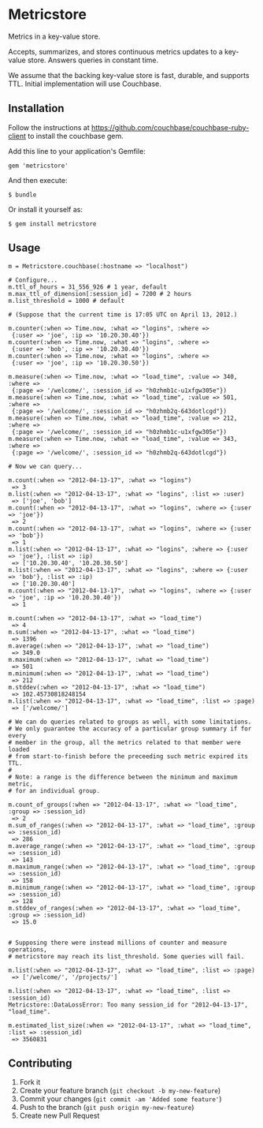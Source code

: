 # Metricstore

Metrics in a key-value store.

Accepts, summarizes, and stores continuous metrics updates to a key-value store.
Answers queries in constant time.

We assume that the backing key-value store is fast, durable, and supports TTL.
Initial implementation will use Couchbase.

## Installation

Follow the instructions at https://github.com/couchbase/couchbase-ruby-client
to install the couchbase gem.

Add this line to your application's Gemfile:

    gem 'metricstore'

And then execute:

    $ bundle

Or install it yourself as:

    $ gem install metricstore

## Usage

    m = Metricstore.couchbase(:hostname => "localhost")

    # Configure...
    m.ttl_of_hours = 31_556_926 # 1 year, default
    m.max_ttl_of_dimension[:session_id] = 7200 # 2 hours
    m.list_threshold = 1000 # default

    # (Suppose that the current time is 17:05 UTC on April 13, 2012.)

    m.counter(:when => Time.now, :what => "logins", :where =>
     {:user => 'joe', :ip => '10.20.30.40'})
    m.counter(:when => Time.now, :what => "logins", :where =>
     {:user => 'bob', :ip => '10.20.30.40'})
    m.counter(:when => Time.now, :what => "logins", :where =>
     {:user => 'joe', :ip => '10.20.30.50'})

    m.measure(:when => Time.now, :what => "load_time", :value => 340, :where =>
     {:page => '/welcome/', :session_id => "h0zhmb1c-u1xfgw305e"})
    m.measure(:when => Time.now, :what => "load_time", :value => 501, :where =>
     {:page => '/welcome/', :session_id => "h0zhmb2q-643dotlcgd"})
    m.measure(:when => Time.now, :what => "load_time", :value => 212, :where =>
     {:page => '/welcome/', :session_id => "h0zhmb1c-u1xfgw305e"})
    m.measure(:when => Time.now, :what => "load_time", :value => 343, :where =>
     {:page => '/welcome/', :session_id => "h0zhmb2q-643dotlcgd"})

    # Now we can query...

    m.count(:when => "2012-04-13-17", :what => "logins")
     => 3
    m.list(:when => "2012-04-13-17", :what => "logins", :list => :user)
     => ['joe', 'bob']
    m.count(:when => "2012-04-13-17", :what => "logins", :where => {:user => 'joe'})
     => 2
    m.count(:when => "2012-04-13-17", :what => "logins", :where => {:user => 'bob'})
     => 1
    m.list(:when => "2012-04-13-17", :what => "logins", :where => {:user => 'joe'}, :list => :ip)
     => ['10.20.30.40', '10.20.30.50']
    m.list(:when => "2012-04-13-17", :what => "logins", :where => {:user => 'bob'}, :list => :ip)
     => ['10.20.30.40']
    m.count(:when => "2012-04-13-17", :what => "logins", :where => {:user => 'joe', :ip => '10.20.30.40'})
     => 1

    m.count(:when => "2012-04-13-17", :what => "load_time")
     => 4
    m.sum(:when => "2012-04-13-17", :what => "load_time")
     => 1396
    m.average(:when => "2012-04-13-17", :what => "load_time")
     => 349.0
    m.maximum(:when => "2012-04-13-17", :what => "load_time")
     => 501
    m.minimum(:when => "2012-04-13-17", :what => "load_time")
     => 212
    m.stddev(:when => "2012-04-13-17", :what => "load_time")
     => 102.45730818248154
    m.list(:when => "2012-04-13-17", :what => "load_time", :list => :page)
     => ['/welcome/']

    # We can do queries related to groups as well, with some limitations.
    # We only guarantee the accuracy of a particular group summary if for every
    # member in the group, all the metrics related to that member were loaded
    # from start-to-finish before the preceeding such metric expired its TTL.
    #
    # Note: a range is the difference between the minimum and maximum metric,
    # for an individual group.

    m.count_of_groups(:when => "2012-04-13-17", :what => "load_time", :group => :session_id)
     => 2
    m.sum_of_ranges(:when => "2012-04-13-17", :what => "load_time", :group => :session_id)
     => 286
    m.average_range(:when => "2012-04-13-17", :what => "load_time", :group => :session_id)
     => 143
    m.maximum_range(:when => "2012-04-13-17", :what => "load_time", :group => :session_id)
     => 158
    m.minimum_range(:when => "2012-04-13-17", :what => "load_time", :group => :session_id)
     => 128
    m.stddev_of_ranges(:when => "2012-04-13-17", :what => "load_time", :group => :session_id)
     => 15.0


    # Supposing there were instead millions of counter and measure operations,
    # metricstore may reach its list_threshold. Some queries will fail.

    m.list(:when => "2012-04-13-17", :what => "load_time", :list => :page)
     => ['/welcome/', '/projects/']

    m.list(:when => "2012-04-13-17", :what => "load_time", :list => :session_id)
    Metricstore::DataLossError: Too many session_id for "2012-04-13-17", "load_time".

    m.estimated_list_size(:when => "2012-04-13-17", :what => "load_time", :list => :session_id)
     => 3560831


## Contributing

1. Fork it
2. Create your feature branch (`git checkout -b my-new-feature`)
3. Commit your changes (`git commit -am 'Added some feature'`)
4. Push to the branch (`git push origin my-new-feature`)
5. Create new Pull Request
